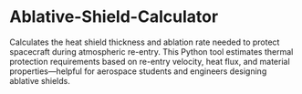 # Ablative-Shield-Calculator
Calculates the heat shield thickness and ablation rate needed to protect spacecraft during atmospheric re-entry. This Python tool estimates thermal protection requirements based on re-entry velocity, heat flux, and material properties—helpful for aerospace students and engineers designing ablative shields.
